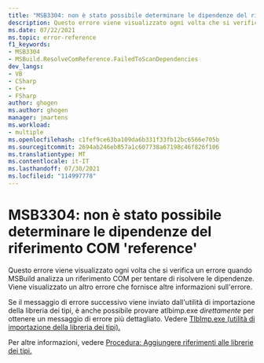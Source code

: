 ```yaml
---
title: "MSB3304: non è stato possibile determinare le dipendenze del riferimento COM 'reference'"
description: Questo errore viene visualizzato ogni volta che si verifica un errore quando MSBuild analizza un riferimento COM per tentare di risolvere le dipendenze.
ms.date: 07/22/2021
ms.topic: error-reference
f1_keywords:
- MSB3304
- MSBuild.ResolveComReference.FailedToScanDependencies
dev_langs:
- VB
- CSharp
- C++
- FSharp
author: ghogen
ms.author: ghogen
manager: jmartens
ms.workload:
- multiple
ms.openlocfilehash: c1fef9ce63ba109da6b331f33fb12bc6566e705b
ms.sourcegitcommit: 2694ab246eb857a1c607738a67198c46f826f106
ms.translationtype: MT
ms.contentlocale: it-IT
ms.lasthandoff: 07/30/2021
ms.locfileid: "114997778"
---
```

# <a name="msb3304-could-not-determine-the-dependencies-of-the-com-reference-reference"></a>MSB3304: non è stato possibile determinare le dipendenze del riferimento COM 'reference'

Questo errore viene visualizzato ogni volta che si verifica un errore quando MSBuild analizza un riferimento COM per tentare di risolvere le dipendenze. Viene visualizzato un altro errore che fornisce altre informazioni sull'errore.

Se il messaggio di errore successivo viene inviato dall'utilità di importazione della libreria dei tipi, è anche possibile provare atlbimp.exe *direttamente* per ottenere un messaggio di errore più dettagliato. Vedere [TlbImp.exe (utilità di importazione della libreria dei tipi).](/dotnet/framework/tools/tlbimp-exe-type-library-importer)

Per altre informazioni, vedere [Procedura: Aggiungere riferimenti alle librerie dei tipi.](/dotnet/framework/interop/how-to-add-references-to-type-libraries)
